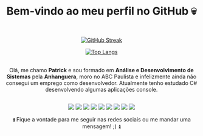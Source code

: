 <div align="center">
  
  <h1>Bem-vindo ao meu perfil no GitHub 💀</h1>
  <p><br></p>

  [![GitHub Streak](http://github-readme-streak-stats.herokuapp.com?user=patrickxfranco&theme=graywhite&hide_border=true&date_format=j%20M%5B%20Y%5D)](https://git.io/streak-stats)
  
  [![Top Langs](https://github-readme-stats.vercel.app/api/top-langs/?username=patrickxfranco&layout=compact&theme=graywhite)](https://github.com/anuraghazra/github-readme-stats)
  
<!--</div>-->

  <p><br>Olá, me chamo <b>Patrick</b> e sou formado em <b>Análise e Desenvolvimento de Sistemas</b> pela <b>Anhanguera</b>, moro no ABC Paulista e infelizmente ainda não consegui um emprego como desenvolvedor. Atualmente tenho estudado C# desenvolvendo algumas aplicações console.</p>
  
  ##
  
<!--<div align="center">-->
  <a href="https://www.youtube.com/channel/UC_907JkN0bADOLCjlIp93hA" target="_blank"><img src="https://img.shields.io/badge/YouTube-FF0000?style=for-the-badge&logo=youtube&logoColor=white" target="_blank"></a>
  <a href="https://www.linkedin.com/in/patrick-franco-b6681514b/" target="_blank"><img src="https://img.shields.io/badge/LinkedIn-0077B5?style=for-the-badge&logo=linkedin&logoColor=white" target="_blank"></a>
    <a href="https://www.facebook.com/patrickxfranco/" target="_blank"><img src="https://img.shields.io/badge/Facebook-1877F2?style=for-the-badge&logo=facebook&logoColor=white" target="_blank"></a>
     <a href="https://www.instagram.com/patrickxfranco/" target="_blank"><img src="https://img.shields.io/badge/Instagram-E4405F?style=for-the-badge&logo=instagram&logoColor=white" target="_blank"></a>
      <a href="https://www.twitch.tv/frankusbr" target="_blank"><img src="https://img.shields.io/badge/Twitch-9146FF?style=for-the-badge&logo=twitch&logoColor=white" target="_blank"></a>
      <a href="https://steamcommunity.com/id/FrankusBR/" target="_blank"><img src="https://img.shields.io/badge/Steam-000000?style=for-the-badge&logo=steam&logoColor=white" target="_blank"></a>
      <a href="https://account.xbox.com/pt-br/profile?gamertag=patrickxfranco" target="_blank"><img src="https://img.shields.io/badge/Xbox-107C10?style=for-the-badge&logo=xbox&logoColor=white" target="_blank"></a>
      <a href="https://open.spotify.com/user/patrickxfranco?si=4cc4b95b47de4ba0" target="_blank"><img src="https://img.shields.io/badge/Spotify-1ED760?&style=for-the-badge&logo=spotify&logoColor=white" target="_blank"></a>
      <a href="mailto:patrickxfranco@gmail.com?subject=GitHub" target="_blank"><img src="https://img.shields.io/badge/Gmail-D14836?style=for-the-badge&logo=gmail&logoColor=white" target="_blank"></a>
  <p>⏫ Fique a vontade para me seguir nas redes sociais ou me mandar uma mensagem! ;) ⏫</p>
  <p> </p>
  <p><br></p>
  
  </div>
